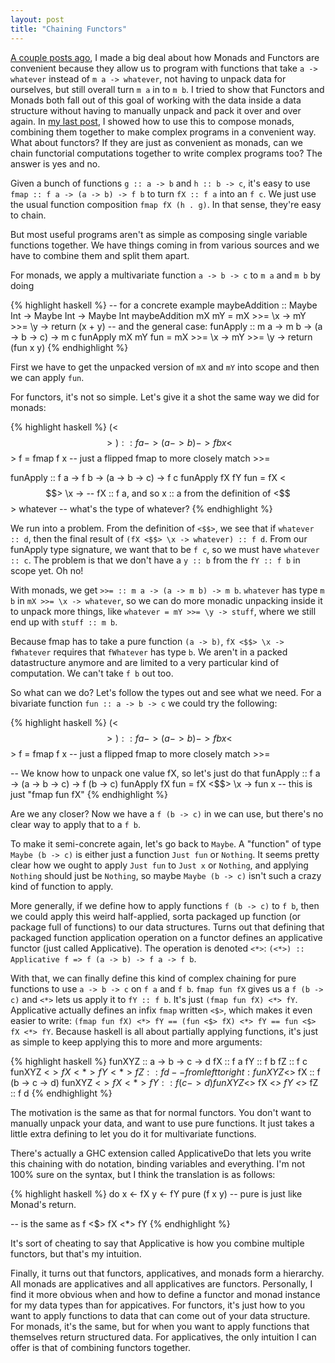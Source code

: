 ```yaml
---
layout: post
title: "Chaining Functors"
---
```


[A couple posts ago](http://imh.github.io/2016/05/26/why-monads.html), I made a big deal about how Monads and Functors are convenient because they allow us to program with functions that take `a -> whatever` instead of `m a -> whatever`, not having to unpack data for ourselves, but still overall turn `m a` in to `m b`.
I  tried to show that Functors and Monads both fall out of this goal of working with the data inside a data structure without having to manually unpack and pack it over and over again.
In [my last post](http://imh.github.io/2016/05/27/monad-cheatsheet.html), I showed how to use this to compose monads, combining them together to make complex programs in a convenient way.
What about functors?
If they are just as convenient as monads, can we chain functorial computations together to write complex programs too?
The answer is yes and no.

Given a bunch of functions `g :: a -> b` and `h :: b -> c`, it's easy to use `fmap :: f a -> (a -> b) -> f b` to turn `fX :: f a` into an `f c`.
We just use the usual function composition `fmap fX (h . g)`.
In that sense, they're easy to chain.

But most useful programs aren't as simple as composing single variable functions together.
We have things coming in from various sources and we have to combine them and split them apart.

For monads, we apply a multivariate function `a -> b -> c` to `m a` and `m b` by doing

{% highlight haskell %}
-- for a concrete example
maybeAddition :: Maybe Int -> Maybe Int -> Maybe Int
maybeAddition mX mY =
  mX >>= \x ->
  mY >>= \y ->
  return (x + y)
-- and the general case:
funApply :: m a -> m b -> (a -> b -> c) -> m c
funApply mX mY fun =
  mX >>= \x ->
  mY >>= \y ->
  return (fun x y)
{% endhighlight %}

First we have to get the unpacked version of `mX` and `mY` into scope and then we can apply `fun`.

For functors, it's not so simple. Let's give it a shot the same way we did for monads:

{% highlight haskell %}
(<$$>) :: f a -> (a -> b) -> f b
x <$$> f = fmap f x -- just a flipped fmap to more closely match >>=

funApply :: f a -> f b -> (a -> b -> c) -> f c
funApply fX fY fun =
  fX <$$> \x ->  -- fX :: f a, and so x :: a from the definition of <$$>
  whatever       -- what's the type of whatever?
{% endhighlight %}

We run into a problem.
From the definition of `<$$>`, we see that if `whatever :: d`, then the final result of `(fX <$$> \x -> whatever) :: f d`.
From our funApply type signature, we want that to be `f c`, so we must have `whatever :: c`.
The problem is that we don't have a `y :: b` from the `fY :: f b` in scope yet. Oh no!

With monads, we get `>>= :: m a -> (a -> m b) -> m b`. `whatever` has type `m b` in `mX >>= \x -> whatever`, so we can do more monadic unpacking inside it to unpack more things, like `whatever = mY >>= \y -> stuff`, where we still end up with `stuff :: m b`.

Because fmap has to take a pure function `(a -> b)`, `fX <$$> \x -> fWhatever` requires that `fWhatever` has type `b`. We aren't in a packed datastructure anymore and are limited to a very particular kind of computation.
We can't take `f b` out too.

So what can we do? Let's follow the types out and see what we need. For a bivariate function `fun :: a -> b -> c` we could try the following:

{% highlight haskell %}
(<$$>) :: f a -> (a -> b) -> f b
x <$$> f = fmap f x -- just a flipped fmap to more closely match >>=

-- We know how to unpack one value fX, so let's just do that
funApply :: f a -> (a -> b -> c) -> f (b -> c)
funApply fX fun =
  fX <$$> \x ->
  fun x
-- this is just "fmap fun fX"
{% endhighlight %}

Are we any closer? Now we have a `f (b -> c)` in we can use, but there's no clear way to apply that to a `f b`.

To make it semi-concrete again, let's go back to `Maybe`. A "function" of type `Maybe (b -> c)` is either just a function `Just fun` or `Nothing`. It seems pretty clear how we ought to apply `Just fun` to `Just x` or `Nothing`, and applying `Nothing` should just be `Nothing`, so maybe `Maybe (b -> c)` isn't such a crazy kind of function to apply.

More generally, if we define how to apply functions `f (b -> c)` to `f b`, then we could apply this weird half-applied, sorta packaged up function (or package full of functions) to our data structures.
Turns out that defining that packaged function application operation on a functor defines an applicative functor (just called Applicative).
The operation is denoted `<*>`: `(<*>) :: Applicative f => f (a -> b) -> f a -> f b`.

With that, we can finally define this kind of complex chaining for pure functions to use `a -> b -> c` on `f a` and `f b`.
`fmap fun fX` gives us a `f (b -> c)` and `<*>` lets us apply it to `fY :: f b`.
It's just `(fmap fun fX) <*> fY`.
Applicative actually defines an infix `fmap` written `<$>`, which makes it even easier to write: `(fmap fun fX) <*> fY == (fun <$> fX) <*> fY == fun <$> fX <*> fY`.
Because haskell is all about partially applying functions, it's just as simple to keep applying this to more and more arguments:

{% highlight haskell %}
funXYZ :: a -> b -> c -> d
fX :: f a
fY :: f b
fZ :: f c
funXYZ <$> fX <*> fY <*> fZ :: f d
-- from left to right:
funXYZ <$> fX :: f (b -> c -> d)
funXYZ <$> fX <*> fY :: f (c -> d)
funXYZ <$> fX <*> fY <*> fZ :: f d
{% endhighlight %}

The motivation is the same as that for normal functors.
You don't want to manually unpack your data, and want to use pure functions.
It just takes a little extra defining to let you do it for multivariate functions.

There's actually a GHC extension called ApplicativeDo that lets you write this chaining with do notation, binding variables and everything.
I'm not 100% sure on the syntax, but I think the translation is as follows:

{% highlight haskell %}
do
  x <- fX
  y <- fY
  pure (f x y) -- pure is just like Monad's return.

-- is the same as
f <$> fX <*> fY
{% endhighlight %}

It's sort of cheating to say that Applicative is how you combine multiple functors, but that's my intuition.

Finally, it turns out that functors, applicatives, and monads form a hierarchy.
All monads are applicatives and all applicatives are functors.
Personally, I find it more obvious when and how to define a functor and monad instance for my data types than for appicatives.
For functors, it's just how to you want to apply functions to data that can come out of your data structure.
For monads, it's the same, but for when you want to apply functions that themselves return structured data.
For applicatives, the only intuition I can offer is that of combining functors together.
